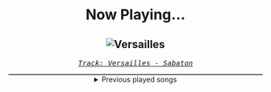 <div align="center"> 
<h1>Now Playing...</h1>

![Versailles](https://i.scdn.co/image/ab67616d00001e024973c03327b47148881afe9c)
--
_<samp><a href="https://open.spotify.com/track/6IUulsT700R8yCrpbwKyoY">Track: Versailles - Sabaton</a></samp>_

<div style="border: 1px #4B5054 solid"></div>
<details>
  <summary>
    Previous played songs
  </summary>
  <table>
    <thead>
      <tr>
        <th>
          Artist
        </th>
        <th>
          Song
        </th>
        <th>
          Link
        </th>
      </tr>
    </thead>
    <tbody>
      <tr><td>Sabaton</td><td>Versailles</td><td><a href="https://open.spotify.com/track/6IUulsT700R8yCrpbwKyoY">https://open.spotify.com/track/6IUulsT700R8yCrpbwKyoY</a></td></tr><tr><td>Evans Blue</td><td>Bulletproof</td><td><a href="https://open.spotify.com/track/6RjCcZE448D8AqSAPNydJ3">https://open.spotify.com/track/6RjCcZE448D8AqSAPNydJ3</a></td></tr><tr><td>Hollywood Undead</td><td>I Don’t Wanna Die</td><td><a href="https://open.spotify.com/track/7kEcHKsKY7Bvj8QbNF0RFi">https://open.spotify.com/track/7kEcHKsKY7Bvj8QbNF0RFi</a></td></tr><tr><td>Jeris Johnson</td><td>Welcome To Valhalla</td><td><a href="https://open.spotify.com/track/0XfWDMtwSJQCA1mVEyvmgv">https://open.spotify.com/track/0XfWDMtwSJQCA1mVEyvmgv</a></td></tr><tr><td>Jeris Johnson</td><td>Welcome To Valhalla</td><td><a href="https://open.spotify.com/track/0XfWDMtwSJQCA1mVEyvmgv">https://open.spotify.com/track/0XfWDMtwSJQCA1mVEyvmgv</a></td></tr><tr><td>thrown</td><td>on the verge</td><td><a href="https://open.spotify.com/track/1EZ35gYHH03sSYn9f1zpLc">https://open.spotify.com/track/1EZ35gYHH03sSYn9f1zpLc</a></td></tr><tr><td>thrown</td><td>backfire</td><td><a href="https://open.spotify.com/track/4zkKwwSVUA6pDWL9F8Apky">https://open.spotify.com/track/4zkKwwSVUA6pDWL9F8Apky</a></td></tr><tr><td>thrown</td><td>guilt</td><td><a href="https://open.spotify.com/track/1S0z4FLaviCksg3qusRhuz">https://open.spotify.com/track/1S0z4FLaviCksg3qusRhuz</a></td></tr><tr><td>ifa</td><td>Burn Your Desire</td><td><a href="https://open.spotify.com/track/1P1Nxsokzp20ZOELsha6af">https://open.spotify.com/track/1P1Nxsokzp20ZOELsha6af</a></td></tr><tr><td>ifa</td><td>Still Trying</td><td><a href="https://open.spotify.com/track/5UE8VibsYg9hZ47UCEzL5V">https://open.spotify.com/track/5UE8VibsYg9hZ47UCEzL5V</a></td></tr><tr><td>ifa</td><td>Faith</td><td><a href="https://open.spotify.com/track/2pY7asKFGoWxwvHKfq5V5u">https://open.spotify.com/track/2pY7asKFGoWxwvHKfq5V5u</a></td></tr><tr><td>ifa</td><td>Faith</td><td><a href="https://open.spotify.com/track/2pY7asKFGoWxwvHKfq5V5u">https://open.spotify.com/track/2pY7asKFGoWxwvHKfq5V5u</a></td></tr><tr><td>ifa</td><td>Faith</td><td><a href="https://open.spotify.com/track/2pY7asKFGoWxwvHKfq5V5u">https://open.spotify.com/track/2pY7asKFGoWxwvHKfq5V5u</a></td></tr><tr><td>ifa</td><td>Faith</td><td><a href="https://open.spotify.com/track/2pY7asKFGoWxwvHKfq5V5u">https://open.spotify.com/track/2pY7asKFGoWxwvHKfq5V5u</a></td></tr><tr><td>ifa</td><td>Faith</td><td><a href="https://open.spotify.com/track/2pY7asKFGoWxwvHKfq5V5u">https://open.spotify.com/track/2pY7asKFGoWxwvHKfq5V5u</a></td></tr><tr><td>izzy reign</td><td>Broken by Design</td><td><a href="https://open.spotify.com/track/7l9mOTV3tgVBfb8k3ecqy3">https://open.spotify.com/track/7l9mOTV3tgVBfb8k3ecqy3</a></td></tr><tr><td>In Flames</td><td>The End</td><td><a href="https://open.spotify.com/track/7AUVdpcqbxLSCOQqKHjPx7">https://open.spotify.com/track/7AUVdpcqbxLSCOQqKHjPx7</a></td></tr><tr><td>Testament</td><td>For the Glory of...</td><td><a href="https://open.spotify.com/track/6J4VOoKhRZFNeWkVH0WTzH">https://open.spotify.com/track/6J4VOoKhRZFNeWkVH0WTzH</a></td></tr><tr><td>A Day To Remember</td><td>I'm Made Of Wax, Larry, What Are You Made Of?</td><td><a href="https://open.spotify.com/track/2dwhns14pjuxxcM5a0eOow">https://open.spotify.com/track/2dwhns14pjuxxcM5a0eOow</a></td></tr><tr><td>Rain City Drive</td><td>Medicate Me</td><td><a href="https://open.spotify.com/track/1EusMjYm7PZftlZn87vPWE">https://open.spotify.com/track/1EusMjYm7PZftlZn87vPWE</a></td></tr>
    </tbody>
  </table>
</details>

</div>
